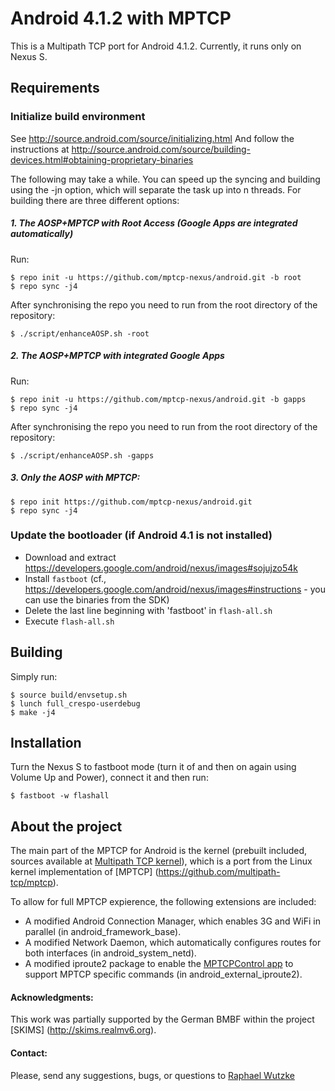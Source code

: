 Android 4.1.2 with MPTCP
========================

This is a Multipath TCP port for Android 4.1.2. Currently, it runs only on Nexus S.

## Requirements
### Initialize build environment
See http://source.android.com/source/initializing.html
And follow the instructions at http://source.android.com/source/building-devices.html#obtaining-proprietary-binaries

The following may take a while. You can speed up the syncing and building using the -jn option, which will separate the task up into n threads.
For building there are three different options:
##### 1. The AOSP+MPTCP with Root Access (Google Apps are integrated automatically)
Run:

    $ repo init -u https://github.com/mptcp-nexus/android.git -b root
    $ repo sync -j4

After synchronising the repo you need to run from the root directory of the repository:
  
    $ ./script/enhanceAOSP.sh -root

##### 2. The AOSP+MPTCP with integrated Google Apps
Run:

    $ repo init -u https://github.com/mptcp-nexus/android.git -b gapps
    $ repo sync -j4

After synchronising the repo you need to run from the root directory of the repository:
  

    $ ./script/enhanceAOSP.sh -gapps

##### 3. Only the AOSP with MPTCP:

    $ repo init https://github.com/mptcp-nexus/android.git
    $ repo sync -j4

### Update the bootloader (if Android 4.1 is not installed)
- Download and extract https://developers.google.com/android/nexus/images#sojujzo54k
- Install ```fastboot```  (cf., https://developers.google.com/android/nexus/images#instructions - you can use the binaries from the SDK)
- Delete the last line beginning with 'fastboot' in ```flash-all.sh```
- Execute ```flash-all.sh```

## Building
Simply run:

    $ source build/envsetup.sh
    $ lunch full_crespo-userdebug
    $ make -j4

## Installation
Turn the Nexus S to fastboot mode (turn it of and then on again using Volume Up and Power), connect it and then run:

    $ fastboot -w flashall

## About the project
The main part of the MPTCP for Android is the kernel (prebuilt included, sources available at [Multipath TCP kernel](https://github.com/multipath-tcp/mptcp_3.0.x/tree/mptcp_samsung)), which is a port from the Linux kernel implementation of [MPTCP] (https://github.com/multipath-tcp/mptcp).

To allow for full MPTCP expierence, the following extensions are included:
- A modified Android Connection Manager, which enables 3G and WiFi in parallel (in android_framework_base).
- A modified Network Daemon, which automatically configures routes for both interfaces (in android_system_netd).
- A modified iproute2 package to enable the [MPTCPControl app](https://github.com/mptcp-galaxys2) to support MPTCP specific commands (in android_external_iproute2).

#### Acknowledgments:
This work was partially supported by the German BMBF within the project [SKIMS] (http://skims.realmv6.org).

#### Contact: 
Please, send any suggestions, bugs, or questions to [Raphael Wutzke](mailto:raphael.wutzke@googlemail.com)
